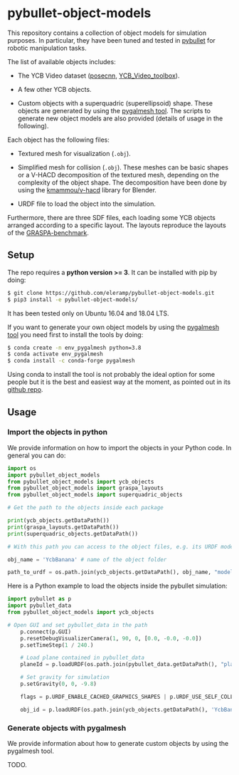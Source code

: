 # pybullet-object-models

This repository contains a collection of object models for simulation purposes. In particular, they have been tuned and tested in [pybullet](https://github.com/bulletphysics/bullet3/tree/master/examples/pybullet) for robotic manipulation tasks.

The list of available objects includes:

  - The YCB Video dataset ([posecnn](https://rse-lab.cs.washington.edu/projects/posecnn/), [YCB_Video_toolbox](https://github.com/yuxng/YCB_Video_toolbox)).

  - A few other YCB objects.

  - Custom objects with a superquadric (superellipsoid) shape. These objects are generated by using the [pygalmesh tool](https://github.com/nschloe/pygalmesh). The scripts to generate new object models are also provided (details of usage in the following).

Each object has the following files:

  - Textured mesh for visualization (`.obj`).

  - Simplified mesh for collision (`.obj`). These meshes can be basic shapes or a V-HACD decomposition of the textured mesh, depending on the complexity of the object shape. The decomposition have been done by using the [kmammou/v-hacd](https://github.com/kmammou/v-hacd) library for Blender.

  - URDF file to load the object into the simulation.

Furthermore, there are three SDF files, each loading some YCB objects arranged according to a specific layout. The layouts reproduce the layouts of the [GRASPA-benchmark](https://github.com/robotology/GRASPA-benchmark).

## Setup

The repo requires a **python version >= 3**. It can be installed with pip by doing:

```bash
$ git clone https://github.com/eleramp/pybullet-object-models.git
$ pip3 install -e pybullet-object-models/
```

It has been tested only on Ubuntu 16.04 and 18.04 LTS.

If you want to generate your own object models by using the [pygalmesh tool](https://github.com/nschloe/pygalmesh) you need first to install the tools by doing:

```bash
$ conda create -n env_pygalmesh python=3.8
$ conda activate env_pygalmesh
$ conda install -c conda-forge pygalmesh
```

Using conda to install the tool is not probably the ideal option for some people but it is the best and easiest way at the moment, as pointed out in its [github repo](https://github.com/nschloe/pygalmesh).

## Usage

### Import the objects in python
We provide information on how to import the objects in your Python code.
In general you can do:

```python
import os
import pybullet_object_models
from pybullet_object_models import ycb_objects
from pybullet_object_models import graspa_layouts
from pybullet_object_models import superquadric_objects

# Get the path to the objects inside each package

print(ycb_objects.getDataPath())
print(graspa_layouts.getDataPath())
print(superquadric_objects.getDataPath())

# With this path you can access to the object files, e.g. its URDF model

obj_name = 'YcbBanana' # name of the object folder

path_to_urdf = os.path.join(ycb_objects.getDataPath(), obj_name, "model.urdf")
```

Here is a Python example to load the objects inside the pybullet simulation:

```python
import pybullet as p
import pybullet_data
from pybullet_object_models import ycb_objects

# Open GUI and set pybullet_data in the path
    p.connect(p.GUI)
    p.resetDebugVisualizerCamera(1, 90, 0, [0.0, -0.0, -0.0])
    p.setTimeStep(1 / 240.)

    # Load plane contained in pybullet_data
    planeId = p.loadURDF(os.path.join(pybullet_data.getDataPath(), "plane.urdf"))

    # Set gravity for simulation
    p.setGravity(0, 0, -9.8)

    flags = p.URDF_ENABLE_CACHED_GRAPHICS_SHAPES | p.URDF_USE_SELF_COLLISION | p.URDF_USE_INERTIA_FROM_FILE

    obj_id = p.loadURDF(os.path.join(ycb_objects.getDataPath(), 'YcbBanana', "model.urdf"), [1., 0.0, 0.8])
```


### Generate objects with pygalmesh
We provide information about how to generate custom objects by using the pygalmesh tool.

TODO.

